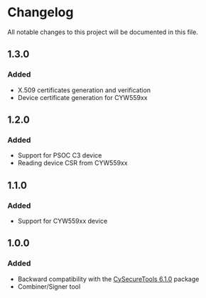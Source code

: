 # Changelog
All notable changes to this project will be documented in this file.

## 1.3.0
### Added
- X.509 certificates generation and verification
- Device certificate generation for CYW559xx

## 1.2.0
### Added
- Support for PSOC C3 device
- Reading device CSR from CYW559xx

## 1.1.0
### Added
- Support for CYW559xx device

## 1.0.0
### Added
- Backward compatibility with the [CySecureTools 6.1.0](https://github.com/Infineon/cysecuretools) package
- Combiner/Signer tool
